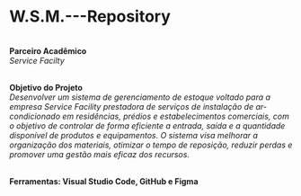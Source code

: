 # W.S.M.---Repository

<br>**Parceiro Acadêmico**<br>
*Service Facilty*

<br>**Objetivo do Projeto**<br>
*Desenvolver um sistema de gerenciamento de estoque voltado para a empresa Service Facility prestadora de serviços de instalação de ar-condicionado em residências, prédios e estabelecimentos comerciais, com o objetivo de controlar de forma eficiente a entrada, saída e a quantidade disponível de produtos e equipamentos. O sistema visa melhorar a organização dos materiais, otimizar o tempo de reposição, reduzir perdas e promover uma gestão mais eficaz dos recursos.*

<br>**Ferramentas: Visual Studio Code, GitHub e Figma**<br>
